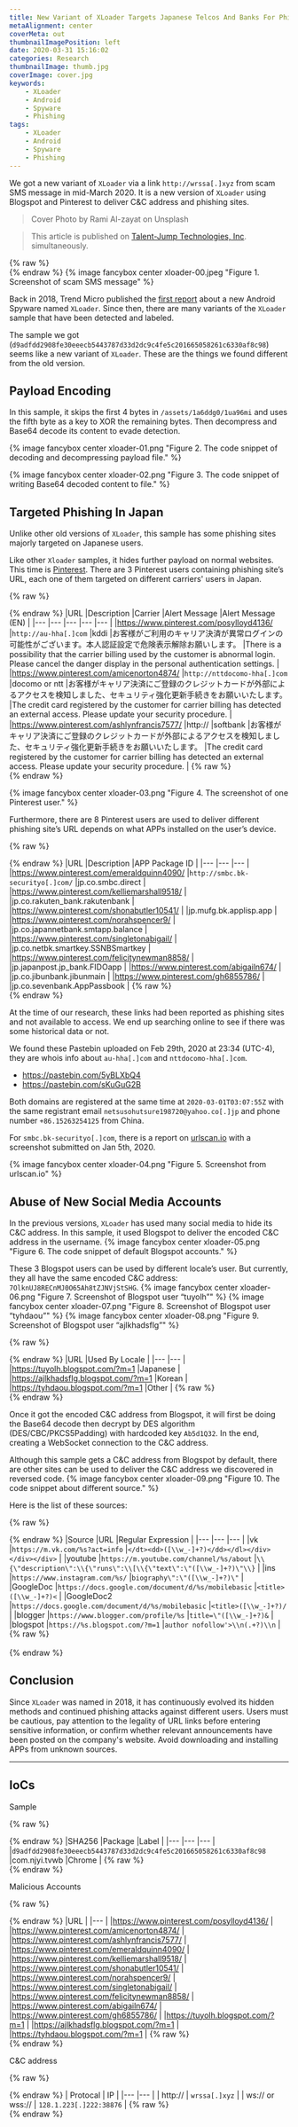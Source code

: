```yaml
---
title: New Variant of XLoader Targets Japanese Telcos And Banks For Phishing
metaAlignment: center
coverMeta: out
thumbnailImagePosition: left
date: 2020-03-31 15:16:02
categories: Research
thumbnailImage: thumb.jpg
coverImage: cover.jpg
keywords:
	- XLoader
	- Android
	- Spyware
	- Phishing
tags:
	- XLoader
	- Android
	- Spyware
	- Phishing
---
```

We got a new variant of `XLoader` via a link `http://wrssa[.]xyz` from scam SMS message in mid-March 2020. It is a new version of `XLoader` using Blogspot and Pinterest to deliver C&C address and phishing sites.
<!-- more -->

> Cover Photo by Rami Al-zayat on Unsplash

> This article is published on [Talent-Jump Technologies, Inc](http://www.talent-jump.com/article/2020/03/31/New-Variant-of-XLoader-Targets-Japanese-Telcos-And-Banks-For-Phishing/). simultaneously.

{% raw %}<br>{% endraw %}
{% image fancybox center xloader-00.jpeg "Figure 1. Screenshot of scam SMS message" %}

Back in 2018, Trend Micro published the [first report](https://blog.trendmicro.com/trendlabs-security-intelligence/xloader-android-spyware-and-banking-trojan-distributed-via-dns-spoofing/) about a new Android Spyware named `XLoader`. Since then, there are many variants of the `XLoader` sample that have been detected and labeled.

The sample we got (`d9adfdd2908fe30eeecb5443787d33d2dc9c4fe5c201665058261c6330af8c98`) seems like a new variant of `XLoader`. These are the things we found different from the old version.

## Payload Encoding

In this sample, it skips the first 4 bytes in `/assets/1a6ddg0/1ua96mi` and uses the fifth byte as a key to XOR the remaining bytes. Then decompress and Base64 decode its content to evade detection.

{% image fancybox center xloader-01.png "Figure 2. The code snippet of decoding and decompressing payload file." %}

{% image fancybox center xloader-02.png "Figure 3. The code snippet of writing Base64 decoded content to file." %}

## Targeted Phishing In Japan
Unlike other old versions of `XLoader`, this sample has some phishing sites majorly targeted on Japanese users.

Like other `Xloader` samples, it hides further payload on normal websites. This time is [Pinterest](https://www.pinterest.com). There are 3 Pinterest users containing phishing site’s URL, each one of them targeted on different carriers' users in Japan.

{% raw %}<div style="overflow-x:auto;">{% endraw %}
|URL	|Description	|Carrier	|Alert Message	|Alert Message (EN)	|
|---	|---	|---	|---	|---	|
|https://www.pinterest.com/posylloyd4136/	|`http://au-hha[.]com`	|kddi	|お客様がご利用のキャリア決済が異常ログインの可能性がございます。本人認証設定で危険表示解除お願いします。	|There is a possibility that the carrier billing used by the customer is abnormal login. Please cancel the danger display in the personal authentication settings.	|
|https://www.pinterest.com/amicenorton4874/	|`http://nttdocomo-hha[.]com`	|docomo or ntt	|お客様がキャリア決済にご登録のクレジットカードが外部によるアクセスを検知しました、セキュリティ強化更新手続きをお願いいたします。	|The credit card registered by the customer for carrier billing has detected an external access. Please update your security procedure.	|
|https://www.pinterest.com/ashlynfrancis7577/	|http://	|softbank	|お客様がキャリア決済にご登録のクレジットカードが外部によるアクセスを検知しました、セキュリティ強化更新手続きをお願いいたします。	|The credit card registered by the customer for carrier billing has detected an external access. Please update your security procedure.	|
{% raw %}</div>{% endraw %}

{% image fancybox center xloader-03.png "Figure 4. The screenshot of one Pinterest user." %}

Furthermore, there are 8 Pinterest users are used to deliver different phishing site’s URL depends on what APPs installed on the user’s device.

{% raw %}<div style="overflow-x:auto;">{% endraw %}
|URL	|Description	|APP Package ID	|
|---	|---	|---	|
|https://www.pinterest.com/emeraldquinn4090/	|`http://smbc.bk-securityo[.]com/`	|jp.co.smbc.direct	|
|https://www.pinterest.com/kelliemarshall9518/	|	|jp.co.rakuten_bank.rakutenbank	|
|https://www.pinterest.com/shonabutler10541/	|	|jp.mufg.bk.applisp.app	|
|https://www.pinterest.com/norahspencer9/	|	|jp.co.japannetbank.smtapp.balance	|
|https://www.pinterest.com/singletonabigail/	|	|jp.co.netbk.smartkey.SSNBSmartkey	|
|https://www.pinterest.com/felicitynewman8858/	|	|jp.japanpost.jp_bank.FIDOapp	|
|https://www.pinterest.com/abigailn674/	|	|jp.co.jibunbank.jibunmain	|
|https://www.pinterest.com/gh6855786/	|	|jp.co.sevenbank.AppPassbook	|
{% raw %}</div>{% endraw %}

At the time of our research, these links had been reported as phishing sites and not available to access. We end up searching online to see if there was some historical data or not.

We found these Pastebin uploaded on Feb 29th, 2020 at 23:34 (UTC-4), they are whois info about `au-hha[.]com` and `nttdocomo-hha[.]com`.

* https://pastebin.com/5yBLXbQ4
* https://pastebin.com/sKuGuG2B

Both domains are registered at the same time at `2020-03-01T03:07:55Z` with the same registrant email `netsusohutsure198720@yahoo.co[.]jp` and phone number `+86.15263254125` from China.

For `smbc.bk-securityo[.]com`, there is a report on [urlscan.io](https://urlscan.io/result/5d2d5703-0d05-4343-b601-e7cbe66befa5/) with a screenshot submitted on Jan 5th, 2020.

{% image fancybox center xloader-04.png "Figure 5. Screenshot from urlscan.io" %}

## Abuse of New Social Media Accounts

In the previous versions, `XLoader` has used many social media to hide its C&C address. In this sample, it used Blogspot to deliver the encoded C&C address in the username.
{% image fancybox center xloader-05.png "Figure 6. The code snippet of default Blogspot accounts." %}

These 3 Blogspot users can be used by different locale’s user. But currently, they all have the same encoded C&C address: `7OlknUJ8RECnMJ0O65Ah8tZJNVjStSHG`.
{% image fancybox center xloader-06.png "Figure 7. Screenshot of Blogspot user “tuyolh”" %}
{% image fancybox center xloader-07.png "Figure 8. Screenshot of Blogspot user “tyhdaou”" %}
{% image fancybox center xloader-08.png "Figure 9. Screenshot of Blogspot user “ajlkhadsflg”" %}

{% raw %}<div style="overflow-x:auto;">{% endraw %}
|URL	|Used By Locale	|
|---	|---	|
|https://tuyolh.blogspot.com/?m=1	|Japanese	|
|https://ajlkhadsflg.blogspot.com/?m=1	|Korean	|
|https://tyhdaou.blogspot.com/?m=1	|Other	|
{% raw %}</div>{% endraw %}

Once it got the encoded C&C address from Blogspot, it will first be doing the Base64 decode then decrypt by DES algorithm (DES/CBC/PKCS5Padding) with hardcoded key `Ab5d1Q32`. In the end, creating a WebSocket connection to the C&C address.

Although this sample gets a C&C address from Blogspot by default, there are other sites can be used to deliver the C&C address we discovered in reversed code.
{% image fancybox center xloader-09.png "Figure 10. The code snippet about different source." %}


Here is the list of these sources:

{% raw %}<div style="overflow-x:auto;">{% endraw %}
|Source	|URL	|Regular Expression	|
|---	|---	|---	|
|vk	|`https://m.vk.com/%s?act=info`	|`</dt><dd>([\\w_-]+?)</dd></dl></div></div></div>`	|
|youtube	|`https://m.youtube.com/channel/%s/about`	|`\\{\"description\":\\{\"runs\":\\[\\{\"text\":\"([\\w_-]+?)\"\\}`	|
|ins	|`https://www.instagram.com/%s/`	|`biography\":\"([\\w_-]+?)\"`	|
|GoogleDoc	|`https://docs.google.com/document/d/%s/mobilebasic`	|`<title>([\\w_-]+?)<`	|
|GoogleDoc2	|`https://docs.google.com/document/d/%s/mobilebasic`	|`<title>([\\w_-]+?)/`	|
|blogger	|`https://www.blogger.com/profile/%s`	|`title=\"([\\w_-]+?)&`	|
|blogspot	|`https://%s.blogspot.com/?m=1`	|`author nofollow'>\\n(.+?)\\n`	|
{% raw %}</div><br>{% endraw %}

## Conclusion
Since `XLoader` was named in 2018, it has continuously evolved its hidden methods and continued phishing attacks against different users. Users must be cautious, pay attention to the legality of URL links before entering sensitive information, or confirm whether relevant announcements have been posted on the company's website. Avoid downloading and installing APPs from unknown sources.

---
## IoCs

Sample

{% raw %}<div style="overflow-x:auto;">{% endraw %}
|SHA256	|Package	|Label	|
|---	|---	|---	|
|`d9adfdd2908fe30eeecb5443787d33d2dc9c4fe5c201665058261c6330af8c98`	|com.njyi.tvwb	|Chrome	|
{% raw %}</div>{% endraw %}

Malicious Accounts

{% raw %}<div style="overflow-x:auto;">{% endraw %}
|URL	|
|---	|
|https://www.pinterest.com/posylloyd4136/	|
|https://www.pinterest.com/amicenorton4874/	|
|https://www.pinterest.com/ashlynfrancis7577/	|
|https://www.pinterest.com/emeraldquinn4090/	|
|https://www.pinterest.com/kelliemarshall9518/	|
|https://www.pinterest.com/shonabutler10541/	|
|https://www.pinterest.com/norahspencer9/	|
|https://www.pinterest.com/singletonabigail/	|
|https://www.pinterest.com/felicitynewman8858/	|
|https://www.pinterest.com/abigailn674/	|
|https://www.pinterest.com/gh6855786/	|
|https://tuyolh.blogspot.com/?m=1	|
|https://ajlkhadsflg.blogspot.com/?m=1	|
|https://tyhdaou.blogspot.com/?m=1	|
{% raw %}</div>{% endraw %}

C&C address

{% raw %}<div style="overflow-x:auto;">{% endraw %}
| Protocal | IP |
|---	|---   |
| http:// | `wrssa[.]xyz` |
| ws:// or wss:// | `128.1.223[.]222:38876` |
{% raw %}</div>{% endraw %}